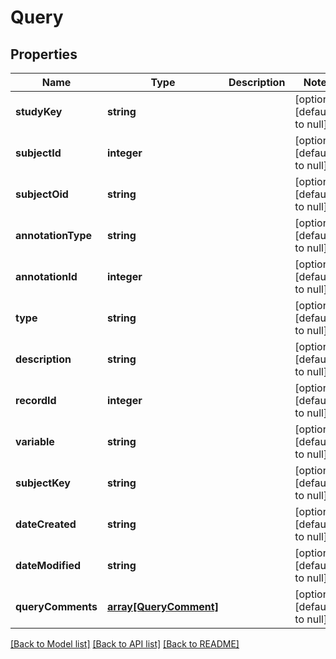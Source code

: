 # Query

## Properties
Name | Type | Description | Notes
------------ | ------------- | ------------- | -------------
**studyKey** | **string** |  | [optional] [default to null]
**subjectId** | **integer** |  | [optional] [default to null]
**subjectOid** | **string** |  | [optional] [default to null]
**annotationType** | **string** |  | [optional] [default to null]
**annotationId** | **integer** |  | [optional] [default to null]
**type** | **string** |  | [optional] [default to null]
**description** | **string** |  | [optional] [default to null]
**recordId** | **integer** |  | [optional] [default to null]
**variable** | **string** |  | [optional] [default to null]
**subjectKey** | **string** |  | [optional] [default to null]
**dateCreated** | **string** |  | [optional] [default to null]
**dateModified** | **string** |  | [optional] [default to null]
**queryComments** | [**array[QueryComment]**](QueryComment.md) |  | [optional] [default to null]

[[Back to Model list]](../README.md#documentation-for-models) [[Back to API list]](../README.md#documentation-for-api-endpoints) [[Back to README]](../README.md)



